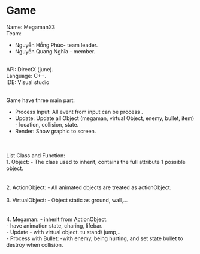# Game

Name: MegamanX3 <br>
Team:<br>
- Nguyễn Hồng Phúc- team leader.<br>
- Nguyễn Quang Nghĩa - member.<br>
<br>
API: DirectX (june).<br>
Language: C++.<br>
IDE: Visual studio<br>
<br>

Game have three main part:
- Process Input: All event from input can be process .
- Update: Update all Object (megaman, virtual Object, enemy, bullet, item) - location, collision, state.
- Render: Show graphic to screen.
<br>
<br>
List Class and Function:<br>
1.  Object:
- The class used to inherit, contains the full attribute 1 possible object.<br>
<br>
<br>
2.  ActionObject:
- All animated objects are treated as actionObject.
<br>
<br>
3.  VirtualObject:
- Object static as ground, wall,...<br>
<br>
<br>
4.  Megaman:
- inherit from ActionObject.<br>
- have animation state, charing, lifebar.<br>
- Update - with virtual object. tu stand/ jump,..<br>
- Process with Bullet: -with enemy, being hurting, and set state bullet to destroy when collision.<br>
